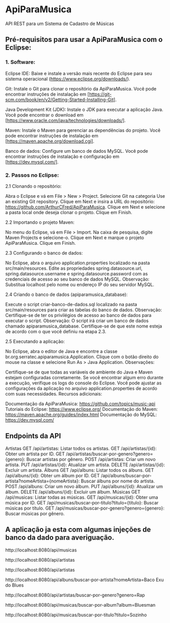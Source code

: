 # ApiParaMusica
API REST para um Sistema de Cadastro de Músicas

## Pré-requisitos para usar a ApiParaMusica com o Eclipse:
### 1. Software:

Eclipse IDE: Baixe e instale a versão mais recente do Eclipse para seu sistema operacional (https://www.eclipse.org/downloads/).

Git: Instale o Git para clonar o repositório da ApiParaMusica. Você pode encontrar instruções de instalação em [https://git-scm.com/book/en/v2/Getting-Started-Installing-Git].

Java Development Kit (JDK): Instale o JDK para executar a aplicação Java. Você pode encontrar o download em [https://www.oracle.com/java/technologies/downloads/].

Maven: Instale o Maven para gerenciar as dependências do projeto. Você pode encontrar instruções de instalação em [https://maven.apache.org/download.cgi].

Banco de dados: Configure um banco de dados MySQL. Você pode encontrar instruções de instalação e configuração em [https://dev.mysql.com/].

### 2. Passos no Eclipse:

2.1 Clonando o repositório:

Abra o Eclipse e vá em File > New > Project.
Selecione Git na categoria Use an existing Git repository.
Clique em Next e insira a URL do repositório: https://github.com/ArthurCFred/ApiParaMusica.
Clique em Next e selecione a pasta local onde deseja clonar o projeto.
Clique em Finish.

2.2 Importando o projeto Maven:

No menu do Eclipse, vá em File > Import.
Na caixa de pesquisa, digite Maven Projects e selecione-o.
Clique em Next e marque o projeto ApiParaMusica.
Clique em Finish.

2.3 Configurando o banco de dados:

No Eclipse, abra o arquivo application.properties localizado na pasta src/main/resources.
Edite as propriedades spring.datasource.url, spring.datasource.username e spring.datasource.password com as credenciais de acesso ao seu banco de dados MySQL.
Observação: Substitua localhost pelo nome ou endereço IP do seu servidor MySQL.

2.4 Criando o banco de dados (apiparamusica_database):

Execute o script criar-banco-de-dados.sql localizado na pasta src/main/resources para criar as tabelas do banco de dados.
Observação: Certifique-se de ter os privilégios de acesso ao banco de dados para executar o script.
Observação: O script irá criar um banco de dados chamado apiparamusica_database. Certifique-se de que este nome esteja de acordo com o que você definiu na etapa 2.3.

2.5 Executando a aplicação:

No Eclipse, abra o editor de Java e encontre a classe br.org.serratec.apiparamusica.Application.
Clique com o botão direito do mouse na classe e selecione Run As > Java Application.
Observações:

Certifique-se de que todas as variáveis de ambiente do Java e Maven estejam configuradas corretamente.
Se você encontrar algum erro durante a execução, verifique os logs do console do Eclipse.
Você pode ajustar as configurações da aplicação no arquivo application.properties de acordo com suas necessidades.
Recursos adicionais:

Documentação da ApiParaMusica: https://github.com/topics/music-api
Tutoriais do Eclipse: https://www.eclipse.org/
Documentação do Maven: https://maven.apache.org/guides/index.html
Documentação do MySQL: https://dev.mysql.com/

## Endpoints da API

Artistas
GET /api/artistas: Listar todos os artistas.
GET /api/artistas/{id}: Obter um artista por ID.
GET /api/artistas/buscar-por-genero?genero={genero}: Buscar artistas por gênero.
POST /api/artistas: Criar um novo artista.
PUT /api/artistas/{id}: Atualizar um artista.
DELETE /api/artistas/{id}: Excluir um artista.
Álbuns
GET /api/albuns: Listar todos os álbuns.
GET /api/albuns/{id}: Obter um álbum por ID.
GET /api/albuns/buscar-por-artista?nomeArtista={nomeArtista}: Buscar álbuns por nome do artista.
POST /api/albuns: Criar um novo álbum.
PUT /api/albuns/{id}: Atualizar um álbum.
DELETE /api/albuns/{id}: Excluir um álbum.
Músicas
GET /api/musicas: Listar todas as músicas.
GET /api/musicas/{id}: Obter uma música por ID.
GET /api/musicas/buscar-por-titulo?titulo={titulo}: Buscar músicas por título.
GET /api/musicas/buscar-por-genero?genero={genero}: Buscar músicas por gênero.

## A aplicação ja esta com algumas injeções de banco da dado para averiguação.

http://localhost:8080/api/musicas

http://localhost:8080/api/artistas

http://localhost:8080/api/artistas

http://localhost:8080/api/albuns/buscar-por-artista?nomeArtista=Baco Exu do Blues

http://localhost:8080/api/artistas/buscar-por-genero?genero=Rap

http://localhost:8080/api/musicas/buscar-por-album?album=Bluesman

http://localhost:8080/api/musicas/buscar-por-titulo?titulo=Sozinho
